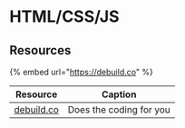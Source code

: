 # HTML/CSS/JS

## Resources

{% embed url="https://debuild.co" %}





| Resource                             | Caption                 |
| ------------------------------------ | ----------------------- |
| [debuild.co](https://www.debuild.co) | Does the coding for you |

